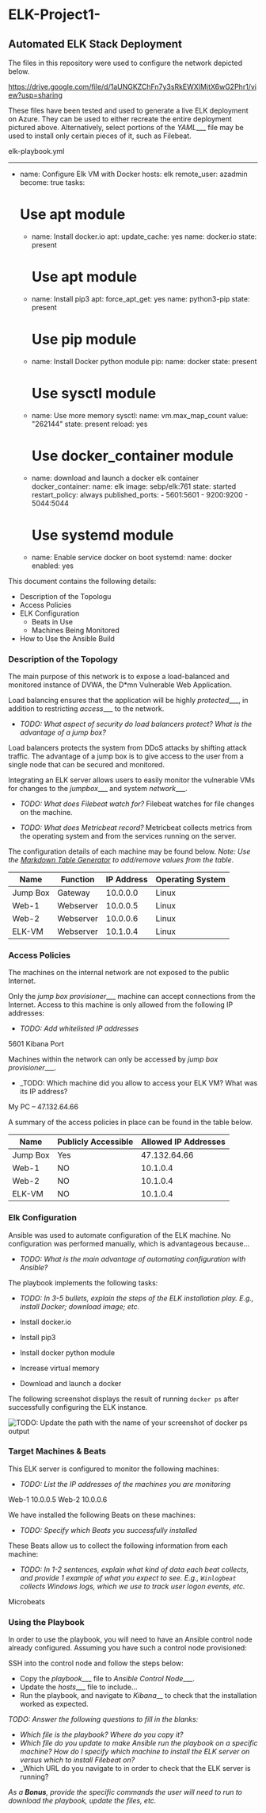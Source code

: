 # ELK-Project1-
## Automated ELK Stack Deployment

The files in this repository were used to configure the network depicted below.

https://drive.google.com/file/d/1aUNGKZChFn7y3sRkEWXIMjtX6wG2Phr1/view?usp=sharing

These files have been tested and used to generate a live ELK deployment on Azure. They can be used to either recreate the entire deployment pictured above. Alternatively, select portions of the _YAML____ file may be used to install only certain pieces of it, such as Filebeat.


elk-playbook.yml

---
- name: Configure Elk VM with Docker
  hosts: elk
  remote_user: azadmin
  become: true
  tasks:
    # Use apt module
    - name: Install docker.io
      apt:
        update_cache: yes
        name: docker.io
        state: present

      # Use apt module
    - name: Install pip3
      apt:
        force_apt_get: yes
        name: python3-pip
        state: present

      # Use pip module
    - name: Install Docker python module
      pip:
        name: docker
        state: present

      # Use sysctl module
    - name: Use more memory
      sysctl:
        name: vm.max_map_count
        value: "262144"
        state: present
        reload: yes

      # Use docker_container module
    - name: download and launch a docker elk container
      docker_container:
        name: elk
        image: sebp/elk:761
        state: started
        restart_policy: always
        published_ports:
          - 5601:5601
          - 9200:9200
          - 5044:5044

      # Use systemd module
    - name: Enable service docker on boot
      systemd:
        name: docker
        enabled: yes




This document contains the following details:
- Description of the Topologu
- Access Policies
- ELK Configuration
  - Beats in Use
  - Machines Being Monitored
- How to Use the Ansible Build


### Description of the Topology

The main purpose of this network is to expose a load-balanced and monitored instance of DVWA, the D*mn Vulnerable Web Application.

Load balancing ensures that the application will be highly _protected____, in addition to restricting _access____ to the network.
- _TODO: What aspect of security do load balancers protect? What is the advantage of a jump box?_

Load balancers protects the system from DDoS attacks by shifting attack traffic. The advantage of a jump box is to give access to the user from a single node that can be secured and monitored.

Integrating an ELK server allows users to easily monitor the vulnerable VMs for changes to the _jumpbox____ and system _network____.
- _TODO: What does Filebeat watch for?_
Filebeat watches for file changes on the machine.

- _TODO: What does Metricbeat record?_
Metricbeat collects metrics from the operating system and from the services running on the server.

The configuration details of each machine may be found below.
_Note: Use the [Markdown Table Generator](http://www.tablesgenerator.com/markdown_tables) to add/remove values from the table_.

| Name     | Function  | IP Address | Operating System |
|----------|---------- |------------|------------------|
| Jump Box | Gateway   | 10.0.0.0   | Linux            |
| Web-1    | Webserver | 10.0.0.5   | Linux            |                  
| Web-2    | Webserver | 10.0.0.6   | Linux            |                  
| ELK-VM   | Webserver | 10.1.0.4   | Linux            |                  

### Access Policies

The machines on the internal network are not exposed to the public Internet. 

Only the _jump box provisioner____ machine can accept connections from the Internet. Access to this machine is only allowed from the following IP addresses:
- _TODO: Add whitelisted IP addresses_

5601 Kibana Port 

Machines within the network can only be accessed by _jump box provisioner____.
- _TODO: Which machine did you allow to access your ELK VM? What was its IP address?

My PC – 47.132.64.66

A summary of the access policies in place can be found in the table below.

| Name     | Publicly Accessible | Allowed IP Addresses |
|----------|---------------------|----------------------|
| Jump Box | Yes                 |   47.132.64.66       |
| Web-1    | NO                  |   10.1.0.4           |
| Web-2    | NO                  |   10.1.0.4           |
| ELK-VM   | NO                  |   10.1.0.4           |

### Elk Configuration

Ansible was used to automate configuration of the ELK machine. No configuration was performed manually, which is advantageous because...
- _TODO: What is the main advantage of automating configuration with Ansible?_


The playbook implements the following tasks:
- _TODO: In 3-5 bullets, explain the steps of the ELK installation play. E.g., install Docker; download image; etc._

-	Install docker.io
-	Install pip3
-	Install docker python module
-	Increase virtual memory
-	Download and launch a docker

The following screenshot displays the result of running `docker ps` after successfully configuring the ELK instance.

![TODO: Update the path with the name of your screenshot of docker ps output](Images/docker_ps_output.png)

### Target Machines & Beats
This ELK server is configured to monitor the following machines:
- _TODO: List the IP addresses of the machines you are monitoring_

Web-1  10.0.0.5
Web-2  10.0.0.6

We have installed the following Beats on these machines:
- _TODO: Specify which Beats you successfully installed_

These Beats allow us to collect the following information from each machine:
- _TODO: In 1-2 sentences, explain what kind of data each beat collects, and provide 1 example of what you expect to see. E.g., `Winlogbeat` collects Windows logs, which we use to track user logon events, etc._

Microbeats

### Using the Playbook
In order to use the playbook, you will need to have an Ansible control node already configured. Assuming you have such a control node provisioned: 

SSH into the control node and follow the steps below:
- Copy the _playbook____ file to _Ansible Control Node____.
- Update the _hosts____ file to include...
- Run the playbook, and navigate to _Kibana___ to check that the installation worked as expected.

_TODO: Answer the following questions to fill in the blanks:_
- _Which file is the playbook? Where do you copy it?_
- _Which file do you update to make Ansible run the playbook on a specific machine? How do I specify which machine to install the ELK server on versus which to install Filebeat on?_
- _Which URL do you navigate to in order to check that the ELK server is running?

_As a **Bonus**, provide the specific commands the user will need to run to download the playbook, update the files, etc._
